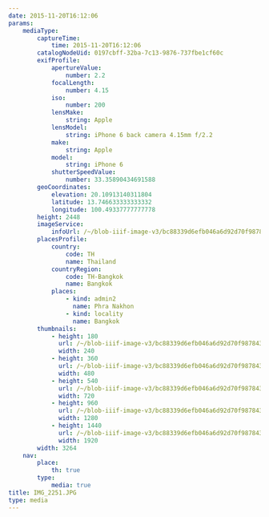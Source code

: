 ```yaml
---
date: 2015-11-20T16:12:06
params:
    mediaType:
        captureTime:
            time: 2015-11-20T16:12:06
        catalogNodeUid: 0197cbff-32ba-7c13-9876-737fbe1cf60c
        exifProfile:
            apertureValue:
                number: 2.2
            focalLength:
                number: 4.15
            iso:
                number: 200
            lensMake:
                string: Apple
            lensModel:
                string: iPhone 6 back camera 4.15mm f/2.2
            make:
                string: Apple
            model:
                string: iPhone 6
            shutterSpeedValue:
                number: 33.35890434691588
        geoCoordinates:
            elevation: 20.10913140311804
            latitude: 13.746633333333332
            longitude: 100.49337777777778
        height: 2448
        imageService:
            infoUrl: /~/blob-iiif-image-v3/bc88339d6efb046a6d92d70f987843e57ce0ddc06d1f6408d75501cefe9cda3f/info.json
        placesProfile:
            country:
                code: TH
                name: Thailand
            countryRegion:
                code: TH-Bangkok
                name: Bangkok
            places:
                - kind: admin2
                  name: Phra Nakhon
                - kind: locality
                  name: Bangkok
        thumbnails:
            - height: 180
              url: /~/blob-iiif-image-v3/bc88339d6efb046a6d92d70f987843e57ce0ddc06d1f6408d75501cefe9cda3f/full/240%2C180/0/default.jpg
              width: 240
            - height: 360
              url: /~/blob-iiif-image-v3/bc88339d6efb046a6d92d70f987843e57ce0ddc06d1f6408d75501cefe9cda3f/full/480%2C360/0/default.jpg
              width: 480
            - height: 540
              url: /~/blob-iiif-image-v3/bc88339d6efb046a6d92d70f987843e57ce0ddc06d1f6408d75501cefe9cda3f/full/720%2C540/0/default.jpg
              width: 720
            - height: 960
              url: /~/blob-iiif-image-v3/bc88339d6efb046a6d92d70f987843e57ce0ddc06d1f6408d75501cefe9cda3f/full/1280%2C960/0/default.jpg
              width: 1280
            - height: 1440
              url: /~/blob-iiif-image-v3/bc88339d6efb046a6d92d70f987843e57ce0ddc06d1f6408d75501cefe9cda3f/full/1920%2C1440/0/default.jpg
              width: 1920
        width: 3264
    nav:
        place:
            th: true
        type:
            media: true
title: IMG_2251.JPG
type: media
---
```

